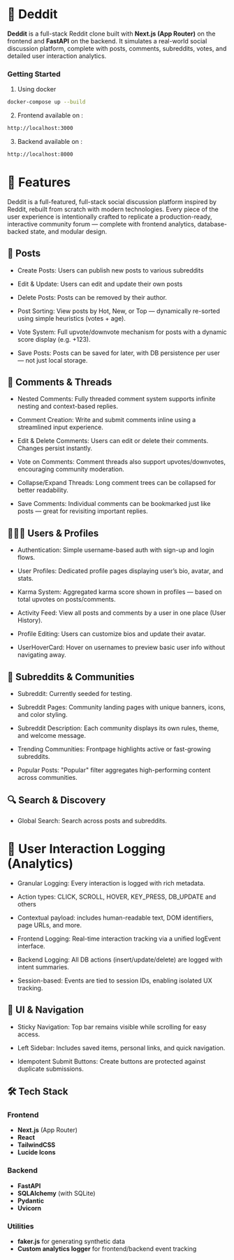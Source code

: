 # 🧠 Deddit

**Deddit** is a full-stack Reddit clone built with **Next.js (App Router)** on the frontend and **FastAPI** on the backend. It simulates a real-world social discussion platform, complete with posts, comments, subreddits, votes, and detailed user interaction analytics.

### Getting Started 

1. Using docker 

```bash 
docker-compose up --build
```

2. Frontend available on : 

```html 
http://localhost:3000
```

3. Backend available on : 

```html 
http://localhost:8000
```


# 🚀 Features
Deddit is a full-featured, full-stack social discussion platform inspired by Reddit, rebuilt from scratch with modern technologies. Every piece of the user experience is intentionally crafted to replicate a production-ready, interactive community forum — complete with frontend analytics, database-backed state, and modular design.

## 📝 Posts

- Create Posts: Users can publish new posts to various subreddits

- Edit & Update: Users can edit and update their own posts 

- Delete Posts: Posts can be removed by their author.

- Post Sorting: View posts by Hot, New, or Top — dynamically re-sorted using simple heuristics (votes + age).

- Vote System: Full upvote/downvote mechanism for posts with a dynamic score display (e.g. +123).

- Save Posts: Posts can be saved for later, with DB persistence per user — not just local storage.

## 💬 Comments & Threads

- Nested Comments: Fully threaded comment system supports infinite nesting and context-based replies.

- Comment Creation: Write and submit comments inline using a streamlined input experience.

- Edit & Delete Comments: Users can edit or delete their comments. Changes persist instantly.

- Vote on Comments: Comment threads also support upvotes/downvotes, encouraging community moderation.

- Collapse/Expand Threads: Long comment trees can be collapsed for better readability.

- Save Comments: Individual comments can be bookmarked just like posts — great for revisiting important replies.

## 🧑‍🤝‍🧑 Users & Profiles

- Authentication: Simple username-based auth with sign-up and login flows.

- User Profiles: Dedicated profile pages displaying user’s bio, avatar, and stats.

- Karma System: Aggregated karma score shown in profiles — based on total upvotes on posts/comments.

- Activity Feed: View all posts and comments by a user in one place (User History).

- Profile Editing: Users can customize bios and update their avatar.

- UserHoverCard: Hover on usernames to preview basic user info without navigating away.

## 🧵 Subreddits & Communities

- Subreddit:  Currently seeded for testing.

- Subreddit Pages: Community landing pages with unique banners, icons, and color styling.

- Subreddit Description: Each community displays its own rules, theme, and welcome message.

- Trending Communities: Frontpage highlights active or fast-growing subreddits.

- Popular Posts: "Popular" filter aggregates high-performing content across communities.


## 🔍 Search & Discovery

- Global Search: Search across posts and subreddits.

# 🎯 User Interaction Logging (Analytics)

- Granular Logging: Every interaction is logged with rich metadata.

- Action types: CLICK, SCROLL, HOVER, KEY_PRESS, DB_UPDATE and others

- Contextual payload: includes human-readable text, DOM identifiers, page URLs, and more.

- Frontend Logging: Real-time interaction tracking via a unified logEvent interface.

- Backend Logging: All DB actions (insert/update/delete) are logged with intent summaries.

- Session-based: Events are tied to session IDs, enabling isolated UX tracking.

## 🧩 UI & Navigation
- Sticky Navigation: Top bar remains visible while scrolling for easy access.

- Left Sidebar: Includes saved items, personal links, and quick navigation.

- Idempotent Submit Buttons: Create buttons are protected against duplicate submissions.

## 🛠 Tech Stack

### Frontend
- **Next.js** (App Router)
- **React**
- **TailwindCSS**
- **Lucide Icons**

### Backend
- **FastAPI**
- **SQLAlchemy** (with SQLite)
- **Pydantic**
- **Uvicorn**

### Utilities
- **faker.js** for generating synthetic data
- **Custom analytics logger** for frontend/backend event tracking

